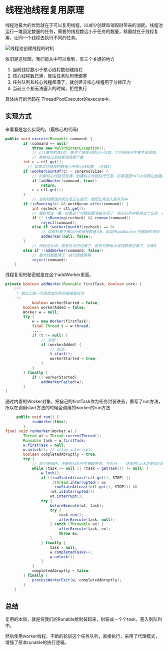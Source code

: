 # 线程池线程复用原理

线程池最大的优势就在于可以复用线程，以减少创建和销毁时带来的消耗。线程池运行一堆固定数量的任务，需要的线程数远小于任务的数量，精髓就在于线程复用，让同一个线程去执行不同的任务。

![线程池创建线程的时机](http://java-engineer.ztianzeng.com/uPic/%E7%BA%BF%E7%A8%8B%E6%B1%A0%E5%88%9B%E5%BB%BA%E7%BA%BF%E7%A8%8B%E7%9A%84%E6%97%B6%E6%9C%BA.png)

依旧是这张图，我们能从中可以看到，有三个关键的地方

1. 当前线程数小于核心线程数创建线程
2. 核心线程数已满，就往任务队列里面塞
3. 任务队列和核心线程都满了，就创建非核心线程用于分摊压力
4. 当前三个都无法塞入的时候，拒绝执行

具体执行的代码在 ThreadPoolExecutor的execute中。

## 实现方式

来看看是怎么实现的。(最核心的代码)

```java
public void execute(Runnable command) {
        if (command == null)
            throw new NullPointerException();
  			// ctl属性的高3位，提供了线程池的运行状态，包含线程池主要生命周期。
  			// 剩余位记录线程池线程个数
        int c = ctl.get();
  		  // 如果工作线程的数量小于核心线程数 （步骤1）
        if (workerCountOf(c) < corePoolSize) {
          	// 如果核心线程没有满，创建核心线程执行任务，如果返回false说明在创建核心线程的时候线程数已经满了
            if (addWorker(command, true))
                return;
            c = ctl.get();
        }
  			// 当前线程池的状态是正在运行，就把任务放入到队列中
        if (isRunning(c) && workQueue.offer(command)) {
            int recheck = ctl.get();
          	// 重新检查一番，如果这个时候线程池被关闭了，则从队列中移除这个任务，并执行拒绝策略
            if (! isRunning(recheck) && remove(command))
                reject(command);
            else if (workerCountOf(recheck) == 0)
              	// 如果检查下来运行的线程数量为0，就调用addWorker创建新的线程
                addWorker(null, false);
        }
  			// 线程池关闭，或者队列已经满了，就去判断最大线程数是否满了，步骤3
        else if (!addWorker(command, false))
          	// 最大线程数满了，执行拒绝策略
            reject(command);
    }
```



线程复用的秘密就是在这个addWorker里面。

```java
private boolean addWorker(Runnable firstTask, boolean core) {
	/**
	 * 跳过上面一大段检查队列的直接看启动
	 */
   			boolean workerStarted = false;
        boolean workerAdded = false;
        Worker w = null;
        try {
            w = new Worker(firstTask);
            final Thread t = w.thread;
          	..... 
            if (t != null) {
                // 加锁
                if (workerAdded) {
                  	// 启动，
                    t.start();
                    workerStarted = true;
                }
            }
        } finally {
            if (! workerStarted)
                addWorkerFailed(w);
        }
}
```

通过内置的Worker对象，把自己的firstTask作为任务封装进去，重写了run方法，所以在调用start方法的时候会调用的worker的run方法

```java
     public void run() {
            runWorker(this);
        }
final void runWorker(Worker w) {
        Thread wt = Thread.currentThread();
        Runnable task = w.firstTask;
        w.firstTask = null;
        w.unlock(); // allow interrupts
        boolean completedAbruptly = true;
        try {
          	// 加个死循环，不断的从队列中获取任务，并执行----这里的task才是我们要执行的业务代码
            while (task != null || (task = getTask()) != null) {
                w.lock();
                if ((runStateAtLeast(ctl.get(), STOP) ||
                     (Thread.interrupted() &&
                      runStateAtLeast(ctl.get(), STOP))) &&
                    !wt.isInterrupted())
                    wt.interrupt();
                try {
                    beforeExecute(wt, task);
                    try {
                        task.run();
                        afterExecute(task, null);
                    } catch (Throwable ex) {
                        afterExecute(task, ex);
                        throw ex;
                    }
                } finally {
                    task = null;
                    w.completedTasks++;
                    w.unlock();
                }
            }
            completedAbruptly = false;
        } finally {
            processWorkerExit(w, completedAbruptly);
        }
    }
```



## 总结

复用的本质，就是将我们的Runable给封装起来，封装成一个个task，塞入到队列中。

然后使用worker线程，不断的轮训这个任务队列，直接执行，采用了代理模式，增强了原本runable的执行逻辑。